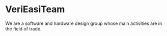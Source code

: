 

# VeriEasiTeam

We are a software and hardware design group whose main activities are in the field of trade.
